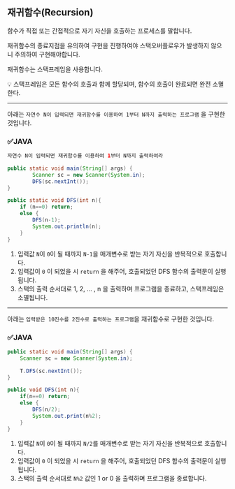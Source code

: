 ## 재귀함수(Recursion)
함수가 직접 또는 간접적으로 자기 자신을 호출하는 프로세스를 말합니다.

재귀함수의 종료지점을 유의하여 구현을 진행하여야 스택오버플로우가 발생하지 않으니 주의하여 구현해야합니다.

재귀함수는 스택프레임을 사용합니다.

<aside>
💡 스택프레임은 모든 함수의 호출과 함께 할당되며, 함수의 호출이 완료되면 완전 소멸한다.

</aside>

---

아래는 `자연수 N이 입력되면 재귀함수를 이용하여 1부터 N까지 출력하는 프로그램` 을 구현한 것입니다.

### ✅JAVA

```java
자연수 N이 입력되면 재귀함수를 이용하여 1부터 N까지 출력하여라

public static void main(String[] args) {
        Scanner sc = new Scanner(System.in);
        DFS(sc.nextInt());
}

public static void DFS(int n){
    if (n==0) return;
    else {
        DFS(n-1);
        System.out.println(n);
    }
}
```

1. 입력값 `N`이 `0`이 될 때까지  `N-1`을 매개변수로 받는 자기 자신을 반복적으로 호출합니다.
2. 입력값이 `0` 이 되었을 시 `return` 을 해주어, 호출되었던 DFS 함수의 출력문이 실행됩니다.
3. 스택의 출력 순서대로 1, 2, … , n 을 출력하며 프로그램을 종료하고, 스택프레임은 소멸됩니다.

---

아래는 `입력받은 10진수를 2진수로 출력하는 프로그램`을 재귀함수로 구현한 것입니다.

### ✅JAVA

```java
public static void main(String[] args) {
    Scanner sc = new Scanner(System.in);

    T.DFS(sc.nextInt());
}

public void DFS(int n){
    if(n==0) return;
    else {
        DFS(n/2);
        System.out.print(n%2);
    }
}
```

1. 입력값 `N`이 `0`이 될 때까지 `N/2`를 매개변수로 받는 자기 자신을 반복적으로 호출합니다.
2. 입력값이 `0` 이 되었을 시 `return` 을 해주어, 호출되었던 DFS 함수의 출력문이 실행됩니다.
3. 스택의 출력 순서대로 `N%2` 값인 1 or 0 을 출력하며 프로그램을 종료합니다.
